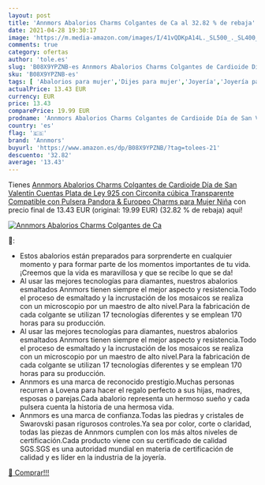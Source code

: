 ```yaml
---
layout: post
title: 'Annmors Abalorios Charms Colgantes de Ca al 32.82 % de rebaja'
date: 2021-04-28 19:30:17
image: 'https://m.media-amazon.com/images/I/41vQDKpA14L._SL500_._SL400_.jpg'
comments: true
category: ofertas
author: 'tole.es'
slug: 'B08X9YPZNB-es Annmors Abalorios Charms Colgantes de Cardioide Día de San...'
sku: 'B08X9YPZNB-es'
tags: [ 'Abalorios para mujer','Dijes para mujer','Joyería','Joyería para mujer','annmors','de','ley','pandora','plata', ]
actualPrice: 13.43 EUR
currency: EUR
price: 13.43
comparePrice: 19.99 EUR
prodname: 'Annmors Abalorios Charms Colgantes de Cardioide Día de San Valentín Cuentas Plata de Ley 925 con Circonita cúbica Transparente Compatible con Pulsera Pandora & Europeo  Charms para Mujer Niña'
country: 'es'
flag: '🇪🇸'
brand: 'Annmors'
buyurl: 'https://www.amazon.es/dp/B08X9YPZNB/?tag=tolees-21'
descuento: '32.82'
average: '13.43'
---
```


Tienes [Annmors Abalorios Charms Colgantes de Cardioide Día de San Valentín Cuentas Plata de Ley 925 con Circonita cúbica Transparente Compatible con Pulsera Pandora & Europeo  Charms para Mujer Niña](https://www.amazon.es/dp/B08X9YPZNB/?tag=tolees-21) con precio final de  13.43 EUR (original: 19.99 EUR) (32.82 %  de rebaja) aqui!

[![Annmors Abalorios Charms Colgantes de Ca](https://m.media-amazon.com/images/I/41vQDKpA14L._SL500_._SL400_.jpg)](https://www.amazon.es/dp/B08X9YPZNB/?tag=tolees-21)

🔎:

- Estos abalorios están preparados para sorprenderte en cualquier momento y para formar parte de los momentos importantes de tu vida.¡Creemos que la vida es maravillosa y que se recibe lo que se da!
- Al usar las mejores tecnologías para diamantes, nuestros abalorios esmaltados Annmors tienen siempre el mejor aspecto y resistencia.Todo el proceso de esmaltado y la incrustación de los mosaicos se realiza con un microscopio por un maestro de alto nivel.Para la fabricación de cada colgante se utilizan 17 tecnologías diferentes y se emplean 170 horas para su producción.
- Al usar las mejores tecnologías para diamantes, nuestros abalorios esmaltados Annmors tienen siempre el mejor aspecto y resistencia.Todo el proceso de esmaltado y la incrustación de los mosaicos se realiza con un microscopio por un maestro de alto nivel.Para la fabricación de cada colgante se utilizan 17 tecnologías diferentes y se emplean 170 horas para su producción.
- Annmors es una marca de reconocido prestigio.Muchas personas recurren a Lovena para hacer el regalo perfecto a sus hijas, madres, esposas o parejas.Cada abalorio representa un hermoso sueño y cada pulsera cuenta la historia de una hermosa vida.
- Annmors es una marca de confianza.Todas las piedras y cristales de Swarovski pasan rigurosos controles.Ya sea por color, corte o claridad, todas las piezas de Annmors cumplen con los más altos niveles de certificación.Cada producto viene con su certificado de calidad SGS.SGS es una autoridad mundial en materia de certificación de calidad y es líder en la industria de la joyería.

[🛒 Comprar!!!](https://www.amazon.es/dp/B08X9YPZNB/?tag=tolees-21)

